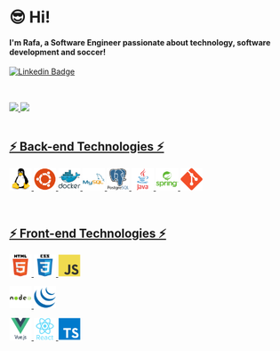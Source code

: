 # 😎 Hi!

#### I'm Rafa, a Software Engineer passionate about technology, software development and soccer! 
[![Linkedin Badge](https://img.shields.io/badge/-Rodrigues%20Rafael-6633cc?style=flat-square&logo=Linkedin&logoColor=white&link=https://linkedin.com/in/rodriguesrafael-dev/)](https://linkedin.com/in/rodriguesrafael-dev/) 

##
<br>
<div>
  <a href="https://github.com/rodriguesrafael-dev">
  <img height="150em" src="https://github-readme-stats.vercel.app/api?username=rodriguesrafael-dev&show_icons=true&theme=dark&include_all_commits=true&count_private=true"/>
  <img height="150em" src="https://github-readme-stats.vercel.app/api/top-langs/?username=rodriguesrafael&layout=compact&langs_count=7&theme=dark"/>
</div>

 <br>

## ⚡ Back-end Technologies ⚡
  
<p align="left">
  <img src="https://raw.githubusercontent.com/devicons/devicon/master/icons/linux/linux-original.svg" alt="Linux" width="40" height="40" />
  <img src="https://raw.githubusercontent.com/devicons/devicon/master/icons/ubuntu/ubuntu-plain.svg" alt="Ubuntu" width="40" height="40" />
  <img src="https://raw.githubusercontent.com/devicons/devicon/master/icons/docker/docker-original-wordmark.svg" alt="Docker" width="40" height="40" />
  <img src="https://raw.githubusercontent.com/devicons/devicon/master/icons/mysql/mysql-original-wordmark.svg" alt="MySQL" width="40" height="40" />
  <img src="https://raw.githubusercontent.com/devicons/devicon/master/icons/postgresql/postgresql-original-wordmark.svg" alt="Postgresql" width="40" height="40" />
  <img src="https://raw.githubusercontent.com/devicons/devicon/master/icons/java/java-original-wordmark.svg" alt="Java" width="40" height="40" />
  <img src="https://raw.githubusercontent.com/devicons/devicon/master/icons/spring/spring-original-wordmark.svg" alt="SpringBoot" width="40" height="40" />
  <img src="https://raw.githubusercontent.com/devicons/devicon/master/icons/git/git-original.svg" alt="Git" width="40" height="40" />
<p/>

<br>
  
##  ⚡ Front-end Technologies ⚡
  
<p align="left">
  <img src="https://raw.githubusercontent.com/devicons/devicon/master/icons/html5/html5-original-wordmark.svg" alt="Html5" width="40" height="40" />
  <img src="https://raw.githubusercontent.com/devicons/devicon/master/icons/css3/css3-original-wordmark.svg" alt="Css3" width="40" height="40" />  
  <img src="https://raw.githubusercontent.com/devicons/devicon/master/icons/javascript/javascript-original.svg" alt="JavaScript" width="40" height="40" />
</p>
<p align="left">
  <img src="https://raw.githubusercontent.com/devicons/devicon/master/icons/nodejs/nodejs-original-wordmark.svg" alt="NodeJS" width="40" height="40" />
  <img src="https://raw.githubusercontent.com/devicons/devicon/master/icons/jquery/jquery-plain.svg" alt="JQuery" width="40" height="40" />
</p>
<p align="left">
  <img src="https://raw.githubusercontent.com/devicons/devicon/master/icons/vuejs/vuejs-original-wordmark.svg" alt="VueJS" width="40" height="40" />
  <img src="https://raw.githubusercontent.com/devicons/devicon/master/icons/react/react-original-wordmark.svg" alt="ReactJS" width="40" height="40" />  
  <img src="https://raw.githubusercontent.com/devicons/devicon/master/icons/typescript/typescript-plain.svg" alt="TypeScript" width="40" height="40" />
</p>
<!--
**rodriguesrafael-dev/rodriguesrafael-dev** is a ✨ _special_ ✨ repository because its `README.md` (this file) appears on your GitHub profile.

Here are some ideas to get you started:

- 🔭 I’m currently working on ...
- 🌱 I’m currently learning ...
- 👯 I’m looking to collaborate on ...
- 🤔 I’m looking for help with ...
- 💬 Ask me about ...
- 📫 How to reach me: ...
- 😄 Pronouns: ...
- ⚡ Fun fact: ...
-->
